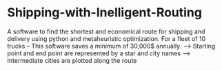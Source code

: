 # Shipping-with-Inelligent-Routing
A software to find the shortest and economical route for shipping and delivery using python and metaheuristic optimization. For a fleet of 10 trucks – This software saves a minimum of 30,000$ annually.
--> Starting point and end point are represented by a star and city names
--> Intermediate cities are plotted along the route

